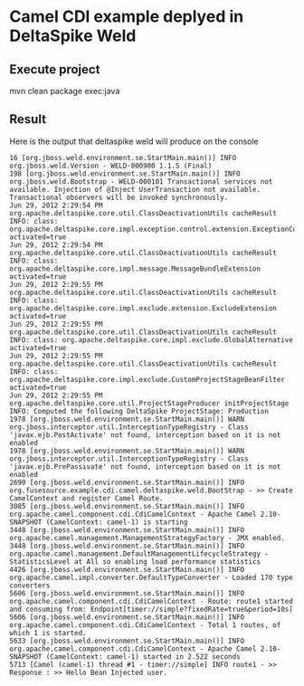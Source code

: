 # Camel CDI example deplyed in DeltaSpike Weld

## Execute project

mvn clean package exec:java

## Result

Here is the output that deltaspike weld will produce on the console

    16 [org.jboss.weld.environment.se.StartMain.main()] INFO org.jboss.weld.Version - WELD-000900 1.1.5 (Final)
    198 [org.jboss.weld.environment.se.StartMain.main()] INFO org.jboss.weld.Bootstrap - WELD-000101 Transactional services not available. Injection of @Inject UserTransaction not available. Transactional observers will be invoked synchronously.
    Jun 29, 2012 2:29:54 PM org.apache.deltaspike.core.util.ClassDeactivationUtils cacheResult
    INFO: class: org.apache.deltaspike.core.impl.exception.control.extension.ExceptionControlExtension activated=true
    Jun 29, 2012 2:29:54 PM org.apache.deltaspike.core.util.ClassDeactivationUtils cacheResult
    INFO: class: org.apache.deltaspike.core.impl.message.MessageBundleExtension activated=true
    Jun 29, 2012 2:29:55 PM org.apache.deltaspike.core.util.ClassDeactivationUtils cacheResult
    INFO: class: org.apache.deltaspike.core.impl.exclude.extension.ExcludeExtension activated=true
    Jun 29, 2012 2:29:55 PM org.apache.deltaspike.core.util.ClassDeactivationUtils cacheResult
    INFO: class: org.apache.deltaspike.core.impl.exclude.GlobalAlternative activated=true
    Jun 29, 2012 2:29:55 PM org.apache.deltaspike.core.util.ClassDeactivationUtils cacheResult
    INFO: class: org.apache.deltaspike.core.impl.exclude.CustomProjectStageBeanFilter activated=true
    Jun 29, 2012 2:29:55 PM org.apache.deltaspike.core.util.ProjectStageProducer initProjectStage
    INFO: Computed the following DeltaSpike ProjectStage: Production
    1978 [org.jboss.weld.environment.se.StartMain.main()] WARN org.jboss.interceptor.util.InterceptionTypeRegistry - Class 'javax.ejb.PostActivate' not found, interception based on it is not enabled
    1978 [org.jboss.weld.environment.se.StartMain.main()] WARN org.jboss.interceptor.util.InterceptionTypeRegistry - Class 'javax.ejb.PrePassivate' not found, interception based on it is not enabled
    2690 [org.jboss.weld.environment.se.StartMain.main()] INFO org.fusesource.example.cdi.camel.deltaspike.weld.BootStrap - >> Create CamelContext and register Camel Route.
    3085 [org.jboss.weld.environment.se.StartMain.main()] INFO org.apache.camel.component.cdi.CdiCamelContext - Apache Camel 2.10-SNAPSHOT (CamelContext: camel-1) is starting
    3448 [org.jboss.weld.environment.se.StartMain.main()] INFO org.apache.camel.management.ManagementStrategyFactory - JMX enabled.
    3448 [org.jboss.weld.environment.se.StartMain.main()] INFO org.apache.camel.management.DefaultManagementLifecycleStrategy - StatisticsLevel at All so enabling load performance statistics
    4426 [org.jboss.weld.environment.se.StartMain.main()] INFO org.apache.camel.impl.converter.DefaultTypeConverter - Loaded 170 type converters
    5606 [org.jboss.weld.environment.se.StartMain.main()] INFO org.apache.camel.component.cdi.CdiCamelContext - Route: route1 started and consuming from: Endpoint[timer://simple?fixedRate=true&period=10s]
    5606 [org.jboss.weld.environment.se.StartMain.main()] INFO org.apache.camel.component.cdi.CdiCamelContext - Total 1 routes, of which 1 is started.
    5633 [org.jboss.weld.environment.se.StartMain.main()] INFO org.apache.camel.component.cdi.CdiCamelContext - Apache Camel 2.10-SNAPSHOT (CamelContext: camel-1) started in 2.522 seconds
    5713 [Camel (camel-1) thread #1 - timer://simple] INFO route1 - >> Response : >> Hello Bean Injected user.